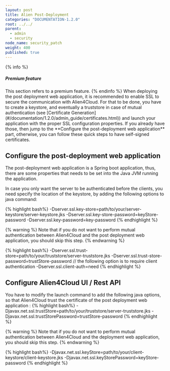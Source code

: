 ```yaml
---
layout: post
title: Alien Post-Deployment
categories: "DOCUMENTATION-1.2.0"
root: ../../
parent:
  - admin
  - security
node_name: security_patch
weight: 400
published: true
---
```


{% info %}
<h5>Premium feature</h5>
This section refers to a premium feature.
{% endinfo %}
When deploying the post deployment web application, it is recommended to enable SSL to secure the communication with Alien4Cloud.
For that to be done, you have to create a keystore, and eventually a truststore in case of mutual authentication (see [Certificate Generation](#/documentation/1.2.0/admin_guide/certificates.html)) and launch your application with the proper SSL configuration properties.
If you already have those, then jump to the **Configure the post-deployment web application** part, otherwise, you can follow these quick steps to have  self-signed certificates.

## Configure the post-deployment web application
The post-deployment web application is a Spring boot application, thus, there are some properties that needs to be set into the Java JVM running the application.

In case you only want the server to be authenticated before the clients, you need specify the location of the keystore, by adding the following options to java command:

{% highlight bash%}
-Dserver.ssl.key-store=path/to/your/server-keystore/server-keystore.jks
-Dserver.ssl.key-store-password=keyStore-password
-Dserver.ssl.key-password=key-password
{% endhighlight %}

{% warning %}
Note that if you do not want to perform mutual authentication between Alien4Cloud and the post deployment web application, you should skip this step.
{% endwarning %}

{% highlight bash%}
-Dserver.ssl.trust-store=path/to/your/truststore/server-truststore.jks
-Dserver.ssl.trust-store-password=trustStore-password
// the following option is to require client authentication
-Dserver.ssl.client-auth=need
{% endhighlight %}

## Configure Alien4Cloud UI / Rest API
You have to modify the launch command to add the following java options, so that Alien4Cloud trust the certificate of the post deployment web application :
{% highlight bash%}
-Djavax.net.ssl.trustStore=path/to/your/truststore/server-truststore.jks
-Djavax.net.ssl.trustStorePassword=trustStore-password
{% endhighlight %}

{% warning %}
Note that if you do not want to perform mutual authentication between Alien4Cloud and the deployment web application, you should skip this step.
{% endwarning %}

{% highlight bash%}
-Djavax.net.ssl.keyStore=path/to/your/client-keystore/client-keystore.jks
-Djavax.net.ssl.keyStorePassword=keyStore-password
{% endhighlight %}
